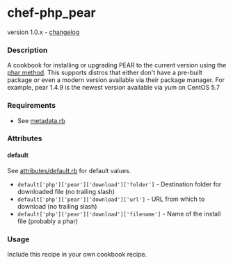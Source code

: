 chef-php_pear
=============
version 1.0.x - [changelog](https://github.com/xforty/chef-php_pear/blob/master/CHANGELOG.md)

### Description

A cookbook for installing or upgrading PEAR to the current version
using the [phar method](http://pear.php.net/manual/en/installation.getting.php).
This supports distros that either don't have a pre-built package or even a
modern version available via their package manager.  For example, pear 1.4.9
is the newest version available via yum on CentOS 5.7

### Requirements

* See [metadata.rb](https://github.com/xforty/chef-php_pear/blob/master/metadata.rb)

### Attributes

#### default

See [attributes/default.rb](https://github.com/xforty/chef-php_pear/blob/master/attributes/default.rb)
for default values.

* `default['php']['pear']['download']['folder']`   - Destination folder for downloaded file (no trailing slash)
* `default['php']['pear']['download']['url']`      - URL from which to download (no trailing slash)
* `default['php']['pear']['download']['filename']` - Name of the install file (probably a phar)

### Usage

Include this recipe in your own cookbook recipe.
